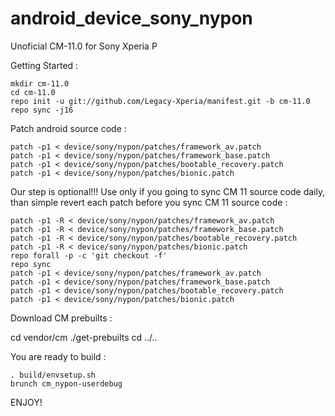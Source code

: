 android_device_sony_nypon
=========================

Unoficial CM-11.0 for Sony Xperia P

Getting Started :

    mkdir cm-11.0
    cd cm-11.0
    repo init -u git://github.com/Legacy-Xperia/manifest.git -b cm-11.0
    repo sync -j16
    
Patch android source code :

    patch -p1 < device/sony/nypon/patches/framework_av.patch
    patch -p1 < device/sony/nypon/patches/framework_base.patch
    patch -p1 < device/sony/nypon/patches/bootable_recovery.patch
    patch -p1 < device/sony/nypon/patches/bionic.patch

Our step is optional!!! Use only if you going to sync CM 11 source code daily, than simple revert each patch before you sync CM 11 source code :

    patch -p1 -R < device/sony/nypon/patches/framework_av.patch
    patch -p1 -R < device/sony/nypon/patches/framework_base.patch
    patch -p1 -R < device/sony/nypon/patches/bootable_recovery.patch
    patch -p1 -R < device/sony/nypon/patches/bionic.patch
    repo forall -p -c 'git checkout -f'
    repo sync
    patch -p1 < device/sony/nypon/patches/framework_av.patch
    patch -p1 < device/sony/nypon/patches/framework_base.patch
    patch -p1 < device/sony/nypon/patches/bootable_recovery.patch
    patch -p1 < device/sony/nypon/patches/bionic.patch

Download CM prebuilts :

   cd vendor/cm
   ./get-prebuilts
   cd ../..

You are ready to build :

    . build/envsetup.sh
    brunch cm_nypon-userdebug


ENJOY! 
